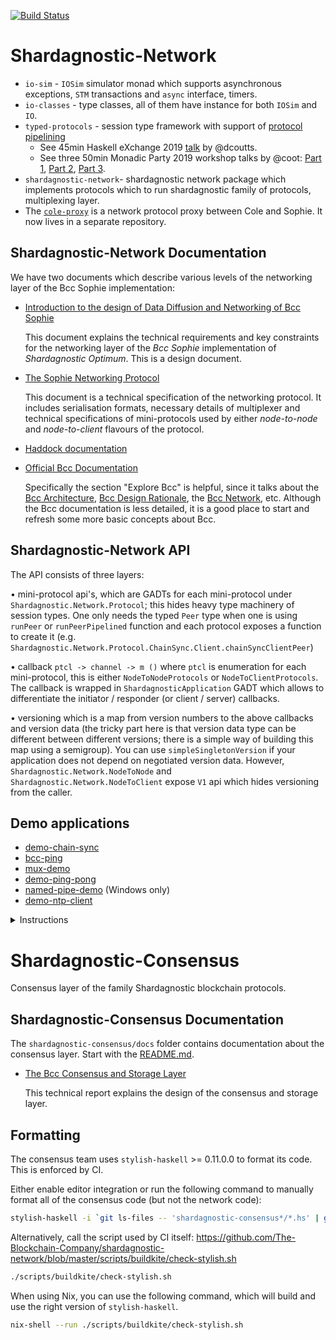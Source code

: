 [![Build Status](https://badge.buildkite.com/3c5e581fd69202ceddd64e91351846c41baa285aaca835cdd9.svg?style=flat-square&branch=master)](https://buildkite.com/The-Blockchain-Company/shardagnostic-network)

# Shardagnostic-Network

* `io-sim` - `IOSim` simulator monad which supports asynchronous exceptions,
  `STM` transactions and `async` interface, timers.
* `io-classes` - type classes, all of them have instance for both `IOSim` and
  `IO`.
* `typed-protocols` - session type framework with support of [protocol pipelining](https://en.wikipedia.org/wiki/Protocol_pipelining)
  * See 45min Haskell eXchange 2019 [talk](https://skillsmatter.com/skillscasts/14633-45-minute-talk-by-duncan-coutts) by @dcoutts.
  * See three 50min Monadic Party 2019 workshop talks by @coot: [Part 1](https://www.youtube.com/watch?v=j8gza2L61nM), [Part 2](https://www.youtube.com/watch?v=oV6KSl1srL8), [Part 3](https://www.youtube.com/watch?v=nOIQCRPwmPA).
* `shardagnostic-network`- shardagnostic network package which implements protocols
  which to run shardagnostic family of protocols, multiplexing layer.
* The [`cole-proxy`](https://github.com/The-Blockchain-Company/bcc-cole-proxy) is a network protocol proxy between Cole and Sophie.
  It now lives in a separate repository.

## Shardagnostic-Network Documentation

We have two documents which describe various levels of the networking layer of
the Bcc Sophie implementation:

* [Introduction to the design of Data Diffusion and Networking of Bcc Sophie](https://hydra.tbco.io/job/Bcc/shardagnostic-network/native.network-docs.x86_64-linux/latest/download/1)

  This document explains the technical requirements and key constraints for the networking
  layer of the _Bcc Sophie_ implementation of _Shardagnostic Optimum_.  This is
  a design document.

* [The Sophie Networking Protocol](https://hydra.tbco.io/job/Bcc/shardagnostic-network/native.network-docs.x86_64-linux/latest/download/2)

  This document is a technical specification of the networking protocol.  It
  includes serialisation formats, necessary details of multiplexer and
  technical specifications of mini-protocols used by either _node-to-node_ and
  _node-to-client_ flavours of the protocol.

* [Haddock documentation](https://The-Blockchain-Company.github.io/shardagnostic-network/)

- [Official Bcc Documentation](https://docs.bcc.org/en/latest/)

  Specifically the section "Explore Bcc" is helpful, since it talks about the [Bcc Architecture](https://docs.bcc.org/en/latest/explore-bcc/bcc-architecture-overview/index.html), [Bcc Design Rationale](https://docs.bcc.org/en/latest/explore-bcc/design-rationale.html), the [Bcc Network](https://docs.bcc.org/en/latest/explore-bcc/bcc-network.html), etc.
  Although the Bcc documentation is less detailed, it is a good place to start and refresh some more basic concepts about Bcc.

## Shardagnostic-Network API

The API consists of three layers:

• mini-protocol api's, which are GADTs for each mini-protocol under `Shardagnostic.Network.Protocol`; this hides heavy type machinery of session types.  One only needs the typed `Peer` type  when one is using `runPeer` or `runPeerPipelined` function and each protocol exposes a function to create it (e.g. `Shardagnostic.Network.Protocol.ChainSync.Client.chainSyncClientPeer`)

• callback `ptcl -> channel -> m ()` where `ptcl` is enumeration for each mini-protocol, this is either `NodeToNodeProtocols` or `NodeToClientProtocols`.  The callback is wrapped in `ShardagnosticApplication` GADT which allows to differentiate the initiator / responder (or client / server) callbacks.

• versioning which is a map from version numbers to the above callbacks and version data (the tricky part here is that version data type can be different between different versions; there is a simple way of building this map using a semigroup). You can use `simpleSingletonVersion` if your application does not depend on negotiated version data.  However, `Shardagnostic.Network.NodeToNode` and `Shardagnostic.Network.NodeToClient` expose `V1` api which hides versioning from the caller.

## Demo applications

* [demo-chain-sync](https://github.com/The-Blockchain-Company/shardagnostic-network/wiki/Shardagnostic-Network-Demo)
* [bcc-ping](https://github.com/The-Blockchain-Company/shardagnostic-network/wiki/bcc-ping)
* [mux-demo](https://github.com/The-Blockchain-Company/shardagnostic-network/blob/master/network-mux/demo/mux-demo.hs)
* [demo-ping-pong](https://github.com/The-Blockchain-Company/shardagnostic-network/blob/master/shardagnostic-network-framework/demo/ping-pong.hs)
* [named-pipe-demo](https://github.com/The-Blockchain-Company/shardagnostic-network/blob/master/Win32-network/demo/named-pipe-demo.hs) (Windows only)
* [demo-ntp-client](https://github.com/The-Blockchain-Company/shardagnostic-network/blob/master/ntp-client/demo/Main.hs)

<details>
<summary>Instructions</summary>
To run a demo type:

```
cabal run <DEMO_NAME> --
```

After `--` you will need to pass arguments, when a demo is run without
arguments it will specify what arguments it needs.
</details>

# Shardagnostic-Consensus

Consensus layer of the family Shardagnostic blockchain protocols.

## Shardagnostic-Consensus Documentation

The `shardagnostic-consensus/docs` folder contains documentation about the
consensus layer. Start with the
[README.md](https://github.com/The-Blockchain-Company/shardagnostic-network/shardagnostic-consensus/docs/Contributing.md).

* [The Bcc Consensus and Storage Layer](https://hydra.tbco.io/job/Bcc/shardagnostic-network/native.consensus-docs.x86_64-linux/latest/download/1)

  This technical report explains the design of the consensus and storage layer.

## Formatting

The consensus team uses `stylish-haskell` >= 0.11.0.0 to format its code. This
is enforced by CI.

Either enable editor integration or run the following command to manually
format all of the consensus code (but not the network code):

```bash
stylish-haskell -i `git ls-files -- 'shardagnostic-consensus*/*.hs' | grep -v Setup.hs`
```

Alternatively, call the script used by CI itself:
https://github.com/The-Blockchain-Company/shardagnostic-network/blob/master/scripts/buildkite/check-stylish.sh

```bash
./scripts/buildkite/check-stylish.sh
```

When using Nix, you can use the following command, which will build and use
the right version of `stylish-haskell`.

```bash
nix-shell --run ./scripts/buildkite/check-stylish.sh
```
